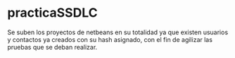 # practicaSSDLC
Se suben los proyectos de netbeans en su totalidad ya que existen usuarios y contactos ya creados con su hash asignado, con el fin de agilizar las pruebas que se deban realizar. 
